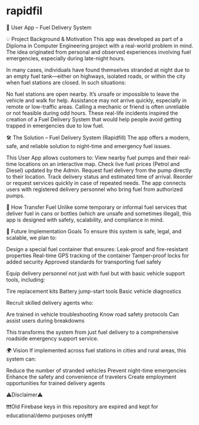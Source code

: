 # rapidfil

📱 User App – Fuel Delivery System

💡 Project Background & Motivation
This app was developed as part of a Diploma in Computer Engineering project with a real-world problem in mind. The idea originated from personal and observed experiences involving fuel emergencies, especially during late-night hours.

In many cases, individuals have found themselves stranded at night due to an empty fuel tank—either on highways, isolated roads, or within the city when fuel stations are closed. In such situations:

No fuel stations are open nearby.
It’s unsafe or impossible to leave the vehicle and walk for help.
Assistance may not arrive quickly, especially in remote or low-traffic areas.
Calling a mechanic or friend is often unreliable or not feasible during odd hours.
These real-life incidents inspired the creation of a Fuel Delivery System that would help people avoid getting trapped in emergencies due to low fuel.

🛠️ The Solution – Fuel Delivery System (Rapidfill)
The app offers a modern, safe, and reliable solution to night-time and emergency fuel issues.

This User App allows customers to:
View nearby fuel pumps and their real-time locations on an interactive map.
Check live fuel prices (Petrol and Diesel) updated by the Admin.
Request fuel delivery from the pump directly to their location.
Track delivery status and estimated time of arrival.
Reorder or request services quickly in case of repeated needs.
The app connects users with registered delivery personnel who bring fuel from authorized pumps.

🚚 How Transfer Fuel
Unlike some temporary or informal fuel services that deliver fuel in cans or bottles (which are unsafe and sometimes illegal), this app is designed with safety, scalability, and compliance in mind.

🔐 Future Implementation Goals
To ensure this system is safe, legal, and scalable, we plan to:

Design a special fuel container that ensures:
Leak-proof and fire-resistant properties
Real-time GPS tracking of the container
Tamper-proof locks for added security
Approved standards for transporting fuel safely

Equip delivery personnel not just with fuel but with basic vehicle support tools, including:

Tire replacement kits
Battery jump-start tools
Basic vehicle diagnostics

Recruit skilled delivery agents who:

Are trained in vehicle troubleshooting
Know road safety protocols
Can assist users during breakdowns

This transforms the system from just fuel delivery to a comprehensive roadside emergency support service.

🌍 Vision
If implemented across fuel stations in cities and rural areas, this system can:

Reduce the number of stranded vehicles
Prevent night-time emergencies
Enhance the safety and convenience of travelers
Create employment opportunities for trained delivery agents

⚠️Disclaimer⚠️

❗❗❗Old Firebase keys in this repository are expired and kept for educational/demo purposes only❗❗❗
